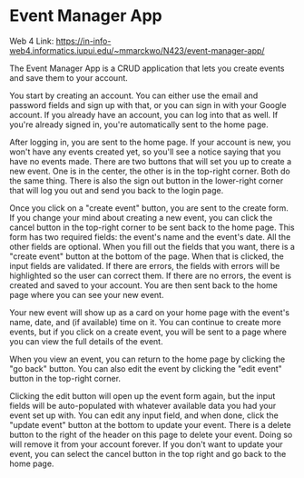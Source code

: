 # Event Manager App

Web 4 Link: https://in-info-web4.informatics.iupui.edu/~mmarckwo/N423/event-manager-app/

The Event Manager App is a CRUD application that lets you create events and save them to your account.

You start by creating an account. You can either use the email and password fields and sign up with that, or you can sign in with your Google account. If you already have an account, you can log into that as well. If you're already signed in, you're automatically sent to the home page.

After logging in, you are sent to the home page. If your account is new, you won't have any events created yet, so you'll see a notice saying that you have no events made. There are two buttons that will set you up to create a new event. One is in the center, the other is in the top-right corner. Both do the same thing. There is also the sign out button in the lower-right corner that will log you out and send you back to the login page.

Once you click on a "create event" button, you are sent to the create form. If you change your mind about creating a new event, you can click the cancel button in the top-right corner to be sent back to the home page. This form has two required fields: the event's name and the event's date. All the other fields are optional. When you fill out the fields that you want, there is a "create event" button at the bottom of the page. When that is clicked, the input fields are validated. If there are errors, the fields with errors will be highlighted so the user can correct them. If there are no errors, the event is created and saved to your account. You are then sent back to the home page where you can see your new event.

Your new event will show up as a card on your home page with the event's name, date, and (if available) time on it. You can continue to create more events, but if you click on a create event, you will be sent to a page where you can view the full details of the event.

When you view an event, you can return to the home page by clicking the "go back" button. You can also edit the event by clicking the "edit event" button in the top-right corner.

Clicking the edit button will open up the event form again, but the input fields will be auto-populated with whatever available data you had your event set up with. You can edit any input field, and when done, click the "update event" button at the bottom to update your event. There is a delete button to the right of the header on this page to delete your event. Doing so will remove it from your account forever. If you don't want to update your event, you can select the cancel button in the top right and go back to the home page.
